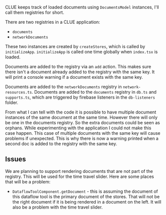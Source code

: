 CLUE keeps track of loaded documents using `DocumentsModel` instances, I'll call them registries for short.

There are two registries in a CLUE application:
- `documents`
- `networkDocuments`

These two instances are created by `createStores`, which is called by `initializeApp`.
`initializeApp` is called one time globally when `index.tsx` is loaded.

Documents are added to the registry via an `add` action. This makes sure there isn't a document already added to the registry with the same key. It will print a console warning if a document exists with the same key.

Documents are added to the `networkDocuments` registry in `network-resources.ts`.
Documents are added to the `documents` registry in `db.ts` and `supports.ts`, which are triggered by firebase listeners in the `db-listeners` folder.

From what I can tell with the code it is possible to have multiple document instances of the same document at the same time. However there will only be one in the documents registry. So the extra documents could be seen as orphans. While experimenting with the application I could not make this case happen. This case of multiple documents with the same key will cause problems if unexpected. This is why there is now a warning printed when a second doc is added to the registry with the same key.

## Issues

We are planning to support rendering documents that are not part of the registry. This will be used for the time travel slider.  Here are some places that will be a problem:

- `DataflowToolComponent.getDocument` - this is assuming the document of this dataflow tool is the primary document of the stores.  That will not be the right document if it is being rendered in a document on the left. It will also be a problem with the time travel slider.

